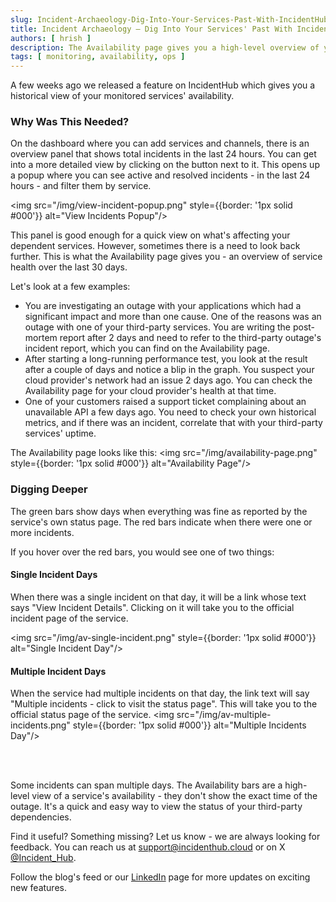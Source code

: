 ```yaml
---
slug: Incident-Archaeology-Dig-Into-Your-Services-Past-With-IncidentHubs-Availability-Page
title: Incident Archaeology – Dig Into Your Services' Past With IncidentHub's Availability Page
authors: [ hrish ]
description: The Availability page gives you a high-level overview of your cloud and SaaS services' health over the last 30 days.
tags: [ monitoring, availability, ops ]
---
```


A few weeks ago we released a feature on IncidentHub which gives you a historical view of your monitored services' availability.

### Why Was This Needed?

On the dashboard where you can add services and channels, there is an overview panel that shows total incidents in the
last 24 hours. You can get into a more detailed view by clicking on the button next to it. This opens up a popup where
you can see active and resolved incidents - in the last 24 hours - and filter them by service.

<img src="/img/view-incident-popup.png" style={{border: '1px solid #000'}} alt="View Incidents Popup"/>

This panel is good enough for a quick view on what's affecting your dependent services. However, sometimes there is a 
need to look back further. This is what the Availability page gives you - an overview of service health over the last 30 days.

Let's look at a few examples:

- You are investigating an outage with your applications which had a significant impact and more than one cause. One of the 
reasons was an outage with one of your third-party services. You are writing the post-mortem report after 2 days and need 
to refer to the third-party outage's incident report, which you can find on the Availability page.
- After starting a long-running performance test, you look at the result after a couple of days and notice a blip in the
graph. You suspect your cloud provider's network had an issue 2 days ago. You can check the Availability page for your
cloud provider's health at that time.
- One of your customers raised a support ticket complaining about an unavailable API a few days ago. You need to 
check your own historical metrics, and if there was an incident, correlate that with your third-party services' uptime.

The Availability page looks like this:
<img src="/img/availability-page.png" style={{border: '1px solid #000'}} alt="Availability Page"/>

### Digging Deeper
The green bars show days when everything was fine as reported by the service's own status page. 
The red bars indicate when there were one or more incidents.

If you hover over the red bars, you would see one of two things:

#### Single Incident Days
When there was a single incident on that day, it will be a link whose text says "View Incident Details". 
Clicking on it will take you to the official incident page of the service. 

<img src="/img/av-single-incident.png" style={{border: '1px solid #000'}} alt="Single Incident Day"/>

#### Multiple Incident Days
When the service had multiple incidents on that day, the link text will say 
"Multiple incidents - click to visit the status page". This will take you to the official status page of the service. 
<img src="/img/av-multiple-incidents.png" style={{border: '1px solid #000'}} alt="Multiple Incidents Day"/>

<br/>
<br/>

Some incidents can span multiple days. The Availability bars are a high-level view of a service's availability -
they don't show the exact time of the outage. It's a quick and easy way to view the status of your third-party dependencies.

Find it useful? Something missing? Let us know - we are always looking for feedback. You can reach us at 
support@incidenthub.cloud or on X [@Incident_Hub](https://x.com/incident_hub).

Follow the blog's feed or our [LinkedIn](https://www.linkedin.com/company/incidenthub/) page for more updates on
exciting new features.
